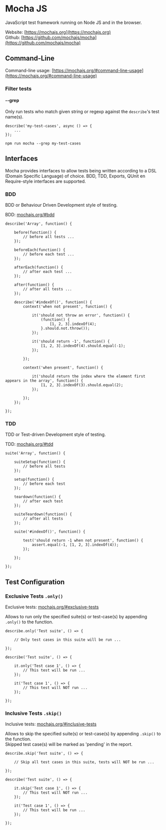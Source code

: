 # Mocha JS

JavaScript test framework running on Node JS and in the browser.

Website: [https://mochajs.org](https://mochajs.org)  
Github: [https://github.com/mochajs/mocha](https://github.com/mochajs/mocha)  

## Command-Line
Command-line usage: [https://mochajs.org/#command-line-usage](https://mochajs.org/#command-line-usage)  

### Filter tests 

#### --grep
Only run tests who match given string or regexp against the `describe`'s test name(s).

```
describe('my-test-cases', async () => {
    ...
});
```

`npm run mocha --grep my-test-cases`

## Interfaces

Mocha provides interfaces to allow tests being written according to a DSL (Domain Specific Language)
of choice. BDD, TDD, Exports, QUnit en Require-style interfaces are supported.

### BDD 

BDD or Behaviour Driven Development style of testing.

BDD: [mochajs.org/#bdd](https://mochajs.org/#bdd)

```
describe('Array', function() {

    before(function() {
        // before all tests ...
    });

    beforeEach(function() {
        // before each test ...
    });

    afterEach(function() {
        // after each test ...
    });

    after(function() {
        // after all tests ...
    });

    describe('#indexOf()', function() {
        context('when not present', function() {

            it('should not throw an error', function() {
                (function() {
                    [1, 2, 3].indexOf(4);
                }.should.not.throw());
            });

            it('should return -1', function() {
                [1, 2, 3].indexOf(4).should.equal(-1);
            });

        });

        context('when present', function() {

            it('should return the index where the element first appears in the array', function() {
                [1, 2, 3].indexOf(3).should.equal(2);
            });

        });
    });

});
```

### TDD

TDD or Test-driven Development style of testing.

TDD: [mochajs.org/#tdd](https://mochajs.org/#tdd)

```
suite('Array', function() {

    suiteSetup(function() {
        // before all tests
    });

    setup(function() {
        // before each test
    });

    teardown(function() {
        // after each test
    });

    suiteTeardown(function() {
        // after all tests
    });

    suite('#indexOf()', function() {

        test('should return -1 when not present', function() {
            assert.equal(-1, [1, 2, 3].indexOf(4));
        });
        
    });

});

```

## Test Configuration

### Exclusive Tests `.only()`

Exclusive tests: [mochajs.org/#exclusive-tests](https://mochajs.org/#exclusive-tests)

Allows to run only the specified suite(s) or test-case(s) by appending `.only()` to the function.

```
describe.only('Test suite', () => {

    // Only test cases in this suite will be run ...

});
```

```
describe('Test suite', () => {

    it.only('Test case 1', () => {
        // This test will be run ...
    });

    it('Test case 1', () => {
        // This test will NOT run ...
    });

});
```

### Inclusive Tests `.skip()`

Inclusive tests: [mochajs.org/#inclusive-tests](https://mochajs.org/#inclusive-tests)

Allows to skip the specified suite(s) or test-case(s) by appending `.skip()` to the function.  
Skipped test case(s) will be marked as 'pending' in the report.

```
describe.skip('Test suite', () => {

    // Skip all test cases in this suite, tests will NOT be run ...

});
```

```
describe('Test suite', () => {

    it.skip('Test case 1', () => {
        // This test will NOT run ...
    });

    it('Test case 1', () => {
        // This test will be run ...
    });

});
```
